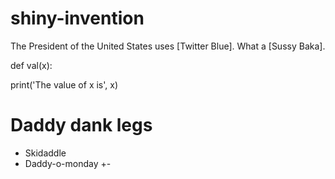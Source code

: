 # shiny-invention

The President of the United States uses [Twitter Blue]. What a [Sussy Baka].

def val(x):

print('The value of x is', x)

# Daddy dank legs

+ Skidaddle
+ Daddy-o-monday
+-
